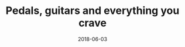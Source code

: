 ---
title: 'Pedals, guitars and everything you crave'
description: ''
keywords: ''
tags: 'gear'
image: './images/jonathan-dubon-386944-unsplash.jpg'
imageCredit: 'Jonathan Dubon'
imageCreditURL: 'https://unsplash.com/@jondubon'
path: '/blog/pedals-guitars-and-everything-you-crave'
published: true
date: '2018-06-03'
---